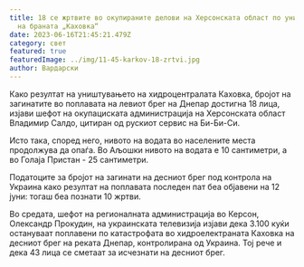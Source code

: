 ```yaml
---
title: 18 се жртвите во окупираните делови на Херсонската област по уништувањето
  на браната „Каховка“
date: 2023-06-16T21:45:21.479Z
category: свет
featured: true
featuredImage: ../img/11-45-karkov-18-zrtvi.jpg
author: Вардарски
---
```

Како резултат на уништувањето на хидроцентралата Каховка, бројот на загинатите во поплавата на левиот брег на Днепар достигна 18 лица, изјави шефот на окупациската администрација на Херсонската област Владимир Салдо, цитиран од рускиот сервис на Би-Би-Си.

Исто така, според него, нивото на водата во населените места продолжува да опаѓа. Во Аљошки нивото на водата е 10 сантиметри, а во Голаја Пристан - 25 сантиметри.

Податоците за бројот на загинати на десниот брег под контрола на Украина како резултат на поплавата последен пат беа објавени на 12 јуни: тогаш беа познати 10 жртви.

Во средата, шефот на регионалната администрација во Керсон, Олександр Прокудин, на украинската телевизија изјави дека 3.100 куќи остануваат поплавени по катастрофата во хидроелектраната Каховка на десниот брег на реката Днепар, контролирана од Украина. Тој рече и дека 43 лица се сметаат за исчезнати на десниот брег.